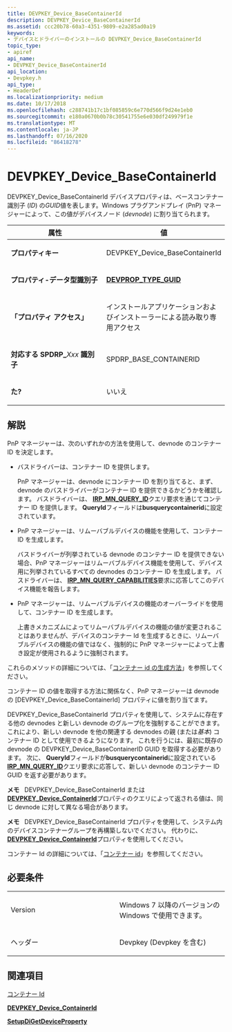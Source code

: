 ```yaml
---
title: DEVPKEY_Device_BaseContainerId
description: DEVPKEY_Device_BaseContainerId
ms.assetid: ccc20b78-60a3-4351-9809-e2a285ad0a19
keywords:
- デバイスとドライバーのインストールの DEVPKEY_Device_BaseContainerId
topic_type:
- apiref
api_name:
- DEVPKEY_Device_BaseContainerId
api_location:
- Devpkey.h
api_type:
- HeaderDef
ms.localizationpriority: medium
ms.date: 10/17/2018
ms.openlocfilehash: c288741b17c1bf085859c6e770d566f9d24e1eb0
ms.sourcegitcommit: e180a0670b0b78c30541755e6e030df249979f1e
ms.translationtype: MT
ms.contentlocale: ja-JP
ms.lasthandoff: 07/16/2020
ms.locfileid: "86418278"
---
```

# <a name="devpkey_device_basecontainerid"></a>DEVPKEY_Device_BaseContainerId


DEVPKEY_Device_BaseContainerId デバイスプロパティは、ベースコンテナー識別子 (*ID*) の*GUID*値を表します。Windows プラグアンドプレイ (PnP) マネージャーによって、この値がデバイスノード (*devnode*) に割り当てられます。

<table>
<colgroup>
<col width="50%" />
<col width="50%" />
</colgroup>
<thead>
<tr>
<th>属性</th>
<th>値</th>
</tr>
</thead>
<tbody>
<tr class="odd">
<td align="left"><p><strong>プロパティキー</strong></p></td>
<td align="left"><p>DEVPKEY_Device_BaseContainerId</p></td>
</tr>
<tr class="even">
<td align="left"><p><strong>プロパティ-データ型識別子</strong></p></td>
<td align="left"><a href="devprop-type-guid.md" data-raw-source="[&lt;strong&gt;DEVPROP_TYPE_GUID&lt;/strong&gt;](devprop-type-guid.md)"><strong>DEVPROP_TYPE_GUID</strong></a></td>
</tr>
<tr class="odd">
<td align="left"><p><strong>「プロパティ アクセス」</strong></p></td>
<td align="left"><p>インストールアプリケーションおよびインストーラーによる読み取り専用アクセス</p></td>
</tr>
<tr class="even">
<td align="left"><p><strong>対応する SPDRP_</strong><em>Xxx</em> <strong>識別子</strong></p></td>
<td align="left"><p>SPDRP_BASE_CONTAINERID</p></td>
</tr>
<tr class="odd">
<td align="left"><p><strong>た?</strong></p></td>
<td align="left"><p>いいえ</p></td>
</tr>
</tbody>
</table>

 

<a name="remarks"></a>解説
-------

PnP マネージャーは、次のいずれかの方法を使用して、devnode のコンテナー ID を決定します。

-   バスドライバーは、コンテナー ID を提供します。

    PnP マネージャーは、devnode にコンテナー ID を割り当てると、まず、devnode のバスドライバーがコンテナー ID を提供できるかどうかを確認します。 バスドライバーは、 [**IRP_MN_QUERY_ID**](https://docs.microsoft.com/windows-hardware/drivers/kernel/irp-mn-query-id)クエリ要求を通じてコンテナー ID を提供します。 **QueryId**フィールドは**busquerycontainerid**に設定されています。

-   PnP マネージャーは、リムーバブルデバイスの機能を使用して、コンテナー ID を生成します。

    バスドライバーが列挙されている devnode のコンテナー ID を提供できない場合、PnP マネージャーはリムーバブルデバイス機能を使用して、デバイス用に列挙されているすべての devnodes のコンテナー ID を生成します。 バスドライバーは、 [**IRP_MN_QUERY_CAPABILITIES**](https://docs.microsoft.com/windows-hardware/drivers/kernel/irp-mn-query-capabilities)要求に応答してこのデバイス機能を報告します。

-   PnP マネージャーは、リムーバブルデバイスの機能のオーバーライドを使用して、コンテナー ID を生成します。

    上書きメカニズムによってリムーバブルデバイスの機能の値が変更されることはありませんが、デバイスのコンテナー Id を生成するときに、リムーバブルデバイスの機能の値ではなく、強制的に PnP マネージャーによって上書き設定が使用されるように強制されます。

これらのメソッドの詳細については、「[コンテナー id の生成方法](https://docs.microsoft.com/windows-hardware/drivers/install/how-container-ids-are-generated)」を参照してください。

コンテナー ID の値を取得する方法に関係なく、PnP マネージャーは devnode の [DEVPKEY_Device_BaseContainerId] プロパティに値を割り当てます。

DEVPKEY_Device_BaseContainerId プロパティを使用して、システムに存在する他の devnodes と新しい devnode のグループ化を強制することができます。 これにより、新しい devnode を他の関連する devnodes の親 (または*基本*) コンテナー ID として使用できるようになります。 これを行うには、最初に既存の devnode の DEVPKEY_Device_BaseContainerID GUID を取得する必要があります。 次に、 **QueryId**フィールドが**busquerycontainerid**に設定されている[**IRP_MN_QUERY_ID**](https://docs.microsoft.com/windows-hardware/drivers/kernel/irp-mn-query-id)クエリ要求に応答して、新しい devnode のコンテナー ID GUID を返す必要があります。

**メモ**   DEVPKEY_Device_BaseContainerId または[**DEVPKEY_Device_ContainerId**](devpkey-device-containerid.md)プロパティのクエリによって返される値は、同じ devnode に対して異なる場合があります。

 

**メモ**   DEVPKEY_Device_BaseContainerId プロパティを使用して、システム内のデバイスコンテナーグループを再構築しないでください。 代わりに、 [**DEVPKEY_Device_ContainerId**](devpkey-device-containerid.md)プロパティを使用してください。

 

コンテナー Id の詳細については、「[コンテナー id](https://docs.microsoft.com/windows-hardware/drivers/install/container-ids)」を参照してください。

<a name="requirements"></a>必要条件
------------

<table>
<colgroup>
<col width="50%" />
<col width="50%" />
</colgroup>
<tbody>
<tr class="odd">
<td align="left"><p>Version</p></td>
<td align="left"><p>Windows 7 以降のバージョンの Windows で使用できます。</p></td>
</tr>
<tr class="even">
<td align="left"><p>ヘッダー</p></td>
<td align="left">Devpkey (Devpkey を含む)</td>
</tr>
</tbody>
</table>

## <a name="see-also"></a>関連項目


[コンテナー Id](https://docs.microsoft.com/windows-hardware/drivers/install/container-ids)

[**DEVPKEY_Device_ContainerId**](devpkey-device-containerid.md)

[**SetupDiGetDeviceProperty**](https://docs.microsoft.com/windows/desktop/api/setupapi/nf-setupapi-setupdigetdevicepropertyw)

 

 






